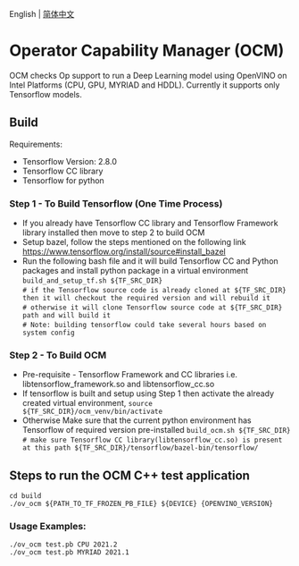 <p>English | <a href="https://github.com/intel/ocm/blob/master/README_cn.md">简体中文</a></p>


# Operator Capability Manager (OCM)

OCM checks Op support to run a Deep Learning model using OpenVINO on Intel Platforms (CPU, GPU, MYRIAD and HDDL). 
Currently it supports only Tensorflow models.

## Build 
Requirements:
- Tensorflow Version: 2.8.0
- Tensorflow CC library
- Tensorflow for python 

### Step 1 -  To Build Tensorflow (One Time Process)
- If you already have Tensorflow CC library and Tensorflow Framework library installed then move to step 2 to build OCM
- Setup bazel, follow the steps mentioned on the following link
    https://www.tensorflow.org/install/source#install_bazel
- Run the following bash file and it will build Tensorflow CC and Python packages and install python package in a virtual environment   
`build_and_setup_tf.sh ${TF_SRC_DIR}`   
`# if the Tensorflow source code is already cloned at ${TF_SRC_DIR} then it will checkout the required version and will rebuild it`   
`# otherwise it will clone Tensorflow source code at ${TF_SRC_DIR} path and will build it`   
`# Note: building tensorflow could take several hours based on system config`

### Step 2 - To Build OCM 
- Pre-requisite - Tensorflow Framework and CC libraries i.e. libtensorflow_framework.so and libtensorflow_cc.so
- If tensorflow is built and setup using Step 1 then activate the already created virtual environment,
`source ${TF_SRC_DIR}/ocm_venv/bin/activate`
- Otherwise Make sure that the current python environment has Tensorflow of required version pre-installed
`build_ocm.sh ${TF_SRC_DIR}`  
`# make sure Tensorflow CC library(libtensorflow_cc.so) is present at this path ${TF_SRC_DIR}/tensorflow/bazel-bin/tensorflow/`

## Steps to run the OCM C++ test application
`cd build`  
`./ov_ocm ${PATH_TO_TF_FROZEN_PB_FILE} ${DEVICE} {OPENVINO_VERSION}`  

### Usage Examples:
`./ov_ocm test.pb CPU 2021.2`   
`./ov_ocm test.pb MYRIAD 2021.1`

